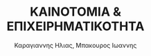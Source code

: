 ---
abstract: ''
author: Καραγιαννης Ηλιας, Μπακουρος Ιωαννης
cover: https://static.eudoxus.gr/books/preview/04/cover-1104.jpg
edition: 1η έκδοση
eudoxusid: '1104'
isbn: 978-960-6706-33-2
layout: bibtex
num_pages: '560'
publisher: '"σοφία"'
ref: isbn_978_960_6706_33_2
title: ΚΑΙΝΟΤΟΜΙΑ &amp; ΕΠΙΧΕΙΡΗΜΑΤΙΚΟΤΗΤΑ
year: '2010'
---